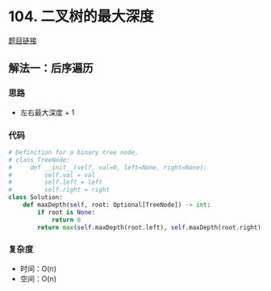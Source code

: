 # 104. 二叉树的最大深度

[题目链接](https://leetcode.cn/problems/maximum-depth-of-binary-tree/description/)

## 解法一：后序遍历

### 思路

- 左右最大深度 + 1

### 代码

```py
# Definition for a binary tree node.
# class TreeNode:
#     def __init__(self, val=0, left=None, right=None):
#         self.val = val
#         self.left = left
#         self.right = right
class Solution:
    def maxDepth(self, root: Optional[TreeNode]) -> int:
        if root is None:
            return 0
        return max(self.maxDepth(root.left), self.maxDepth(root.right)) + 1
```

### 复杂度

- 时间：O(n)
- 空间：O(n)

